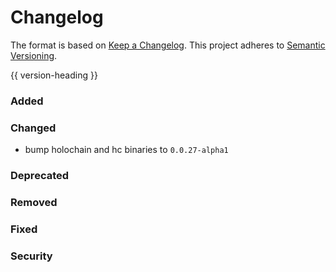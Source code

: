 # Changelog
The format is based on [Keep a Changelog](https://keepachangelog.com/en/1.0.0/).
This project adheres to [Semantic Versioning](https://semver.org/spec/v2.0.0.html).

{{ version-heading }}

### Added

### Changed

- bump holochain and hc binaries to `0.0.27-alpha1`

### Deprecated

### Removed

### Fixed

### Security

